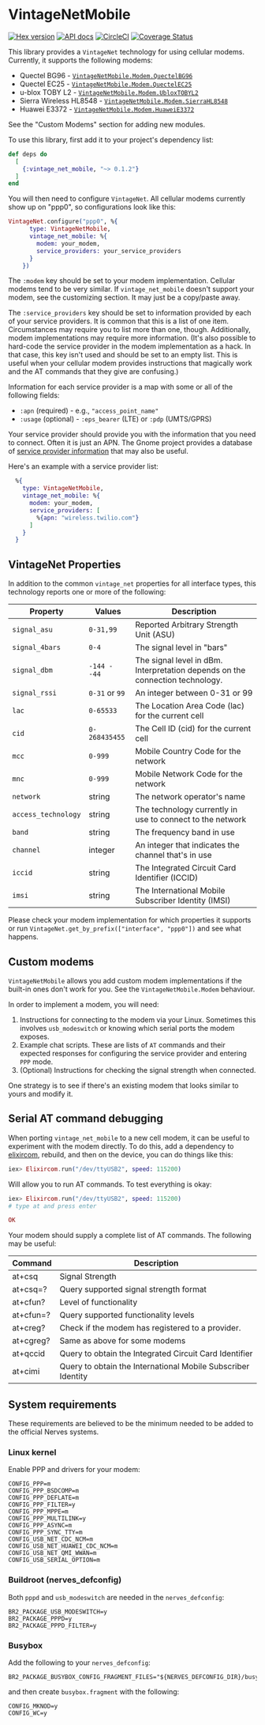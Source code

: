 # VintageNetMobile

[![Hex version](https://img.shields.io/hexpm/v/vintage_net_mobile.svg "Hex version")](https://hex.pm/packages/vintage_net_mobile)
[![API docs](https://img.shields.io/hexpm/v/vintage_net_mobile.svg?label=hexdocs "API docs")](https://hexdocs.pm/vintage_net_mobile/VintageNetMobile.html)
[![CircleCI](https://circleci.com/gh/nerves-networking/vintage_net_mobile.svg?style=svg)](https://circleci.com/gh/nerves-networking/vintage_net_mobile)
[![Coverage Status](https://coveralls.io/repos/github/nerves-networking/vintage_net_mobile/badge.svg?branch=master)](https://coveralls.io/github/nerves-networking/vintage_net_mobile?branch=master)

This library provides a `VintageNet` technology for using cellular modems.
Currently, it supports the following modems:

* Quectel BG96 - [`VintageNetMobile.Modem.QuectelBG96`](https://www.quectel.com/product/bg96.htm)
* Quectel EC25 - [`VintageNetMobile.Modem.QuectelEC25`](https://www.quectel.com/product/ec25.htm)
* u-blox TOBY L2 - [`VintageNetMobile.Modem.UbloxTOBYL2`](https://www.u-blox.com/en/product/toby-l2-series)
* Sierra Wireless HL8548 - [`VintageNetMobile.Modem.SierraHL8548`](https://source.sierrawireless.com/resources/airprime/hardware_specs_user_guides/airprime_hl8548_and_hl8548-g_product_technical_specification/)
* Huawei E3372 - [`VintageNetMobile.Modem.HuaweiE3372`](https://consumer.huawei.com/en/routers/e3372/)

See the "Custom Modems" section for adding new modules.

To use this library, first add it to your project's dependency list:

```elixir
def deps do
  [
    {:vintage_net_mobile, "~> 0.1.2"}
  ]
end
```

You will then need to configure `VintageNet`. All cellular modems currently show
up on "ppp0", so configurations look like this:

```elixir
VintageNet.configure("ppp0", %{
      type: VintageNetMobile,
      vintage_net_mobile: %{
        modem: your_modem,
        service_providers: your_service_providers
      }
    })
```

The `:modem` key should be set to your modem implementation. Cellular modems
tend to be very similar. If `vintage_net_mobile` doesn't support your modem, see
the customizing section. It may just be a copy/paste away.

The `:service_providers` key should be set to information provided by each of
your service providers. It is common that this is a list of one item.
Circumstances may require you to list more than one, though. Additionally, modem
implementations may require more information. (It's also possible to hard-code
the service provider in the modem implementation as a hack. In that case, this
key isn't used and should be set to an empty list. This is useful when your
cellular modem provides instructions that magically work and the AT commands
that they give are confusing.)

Information for each service provider is a map with some or all of the following
fields:

* `:apn` (required) - e.g., `"access_point_name"`
* `:usage` (optional) - `:eps_bearer` (LTE) or `:pdp` (UMTS/GPRS)

Your service provider should provide you with the information that you need to
connect. Often it is just an APN. The Gnome project provides a database of
[service provider
information](https://wiki.gnome.org/Projects/NetworkManager/MobileBroadband/ServiceProviders)
that may also be useful.

Here's an example with a service provider list:

```elixir
  %{
    type: VintageNetMobile,
    vintage_net_mobile: %{
      modem: your_modem,
      service_providers: [
        %{apn: "wireless.twilio.com"}
      ]
    }
  }
```

## VintageNet Properties

In addition to the common `vintage_net` properties for all interface types, this
technology reports one or more of the following:

| Property      | Values         | Description                   |
| ------------- | -------------- | ----------------------------- |
| `signal_asu`  | `0-31,99`      | Reported Arbitrary Strength Unit (ASU) |
| `signal_4bars` | `0-4`         | The signal level in "bars"    |
| `signal_dbm`  | `-144 - -44`   | The signal level in dBm. Interpretation depends on the connection technology. |
| `signal_rssi` | `0-31` or `99` | An integer between 0-31 or 99 |
| `lac`         | `0-65533`      | The Location Area Code (lac) for the current cell |
| `cid`         | `0-268435455`  | The Cell ID (cid) for the current cell |
| `mcc`         | `0-999`        | Mobile Country Code for the network |
| `mnc`         | `0-999`        | Mobile Network Code for the network |
| `network`     | string         | The network operator's name |
| `access_technology` | string   | The technology currently in use to connect to the network |
| `band`        | string         | The frequency band in use |
| `channel`     | integer        | An integer that indicates the channel that's in use |
| `iccid`       | string         | The Integrated Circuit Card Identifier (ICCID) |
| `imsi`        | string         | The International Mobile Subscriber Identity (IMSI) |

Please check your modem implementation for which properties it supports or run
`VintageNet.get_by_prefix(["interface", "ppp0"])` and see what happens.

## Custom modems

`VintageNetMobile` allows you add custom modem implementations if the built-in
ones don't work for you. See the `VintageNetMobile.Modem` behaviour.

In order to implement a modem, you will need:

1. Instructions for connecting to the modem via your Linux. Sometimes this
   involves `usb_modeswitch` or knowing which serial ports the modem exposes.
2. Example chat scripts. These are lists of `AT` commands and their expected
   responses for configuring the service provider and entering `PPP` mode.
3. (Optional) Instructions for checking the signal strength when connected.

One strategy is to see if there's an existing modem that looks similar to yours
and modify it.

## Serial AT command debugging

When porting `vintage_net_mobile` to a new cell modem, it can be useful to
experiment with the modem directly. To do this, add a dependency to
[elixircom](https://github.com/mattludwigs/elixircom), rebuild, and then on the
device, you can do things like this:

```elixir
iex> Elixircom.run("/dev/ttyUSB2", speed: 115200)
```

Will allow you to run AT commands. To test everything is okay:

```elixir
iex> Elixircom.run("/dev/ttyUSB2", speed: 115200)
# type at and press enter

OK
```

Your modem should supply a complete list of AT commands. The following may be
useful:

| Command   | Description                                      |
| --------- | ------------------------------------------------ |
| at+csq    | Signal Strength                                  |
| at+csq=?  | Query supported signal strength format           |
| at+cfun?  | Level of functionality                           |
| at+cfun=? | Query supported functionality levels             |
| at+creg?  | Check if the modem has registered to a provider. |
| at+cgreg? | Same as above for some modems                    |
| at+qccid  | Query to obtain the Integrated Circuit Card Identifier             |
| at+cimi   | Query to obtain the International Mobile Subscriber Identity             |

## System requirements

These requirements are believed to be the minimum needed to be added to the
official Nerves systems.

### Linux kernel

Enable PPP and drivers for your modem:

```text
CONFIG_PPP=m
CONFIG_PPP_BSDCOMP=m
CONFIG_PPP_DEFLATE=m
CONFIG_PPP_FILTER=y
CONFIG_PPP_MPPE=m
CONFIG_PPP_MULTILINK=y
CONFIG_PPP_ASYNC=m
CONFIG_PPP_SYNC_TTY=m
CONFIG_USB_NET_CDC_NCM=m
CONFIG_USB_NET_HUAWEI_CDC_NCM=m
CONFIG_USB_NET_QMI_WWAN=m
CONFIG_USB_SERIAL_OPTION=m
```

### Buildroot (nerves_defconfig)

Both `pppd` and `usb_modeswitch` are needed in the `nerves_defconfig`:

```text
BR2_PACKAGE_USB_MODESWITCH=y
BR2_PACKAGE_PPPD=y
BR2_PACKAGE_PPPD_FILTER=y
```

### Busybox

Add the following to your `nerves_defconfig`:

```text
BR2_PACKAGE_BUSYBOX_CONFIG_FRAGMENT_FILES="${NERVES_DEFCONFIG_DIR}/busybox.fragment"
```

and then create `busybox.fragment` with the following:

```text
CONFIG_MKNOD=y
CONFIG_WC=y
```
